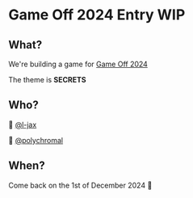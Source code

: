 # Game Off 2024 Entry WIP

## What?

We're building a game for [Game Off 2024](https://itch.io/jam/game-off-2024)

The theme is __SECRETS__ 

## Who?

:wrench: [@l-jax](https://github.com/l-jax)

:art: [@polychromal](https://github.com/polychromal)

## When?

Come back on the 1st of December 2024 :christmas_tree:

